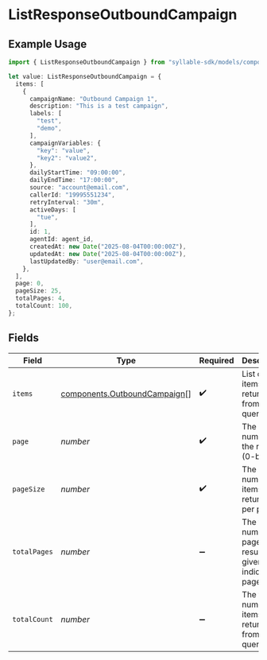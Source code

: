 # ListResponseOutboundCampaign

## Example Usage

```typescript
import { ListResponseOutboundCampaign } from "syllable-sdk/models/components";

let value: ListResponseOutboundCampaign = {
  items: [
    {
      campaignName: "Outbound Campaign 1",
      description: "This is a test campaign",
      labels: [
        "test",
        "demo",
      ],
      campaignVariables: {
        "key": "value",
        "key2": "value2",
      },
      dailyStartTime: "09:00:00",
      dailyEndTime: "17:00:00",
      source: "account@email.com",
      callerId: "19995551234",
      retryInterval: "30m",
      activeDays: [
        "tue",
      ],
      id: 1,
      agentId: agent_id,
      createdAt: new Date("2025-08-04T00:00:00Z"),
      updatedAt: new Date("2025-08-04T00:00:00Z"),
      lastUpdatedBy: "user@email.com",
    },
  ],
  page: 0,
  pageSize: 25,
  totalPages: 4,
  totalCount: 100,
};
```

## Fields

| Field                                                                        | Type                                                                         | Required                                                                     | Description                                                                  | Example                                                                      |
| ---------------------------------------------------------------------------- | ---------------------------------------------------------------------------- | ---------------------------------------------------------------------------- | ---------------------------------------------------------------------------- | ---------------------------------------------------------------------------- |
| `items`                                                                      | [components.OutboundCampaign](../../models/components/outboundcampaign.md)[] | :heavy_check_mark:                                                           | List of items returned from the query                                        |                                                                              |
| `page`                                                                       | *number*                                                                     | :heavy_check_mark:                                                           | The page number of the results (0-based)                                     | 0                                                                            |
| `pageSize`                                                                   | *number*                                                                     | :heavy_check_mark:                                                           | The number of items returned per page                                        | 25                                                                           |
| `totalPages`                                                                 | *number*                                                                     | :heavy_minus_sign:                                                           | The total number of pages of results given the indicated page size           | 4                                                                            |
| `totalCount`                                                                 | *number*                                                                     | :heavy_minus_sign:                                                           | The total number of items returned from the query                            | 100                                                                          |
